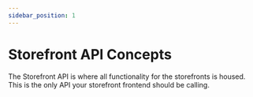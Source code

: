 ```yaml
---
sidebar_position: 1
---
```


# Storefront API Concepts

The Storefront API is where all functionality for the storefronts is housed. This is the only API your storefront frontend should be calling.
